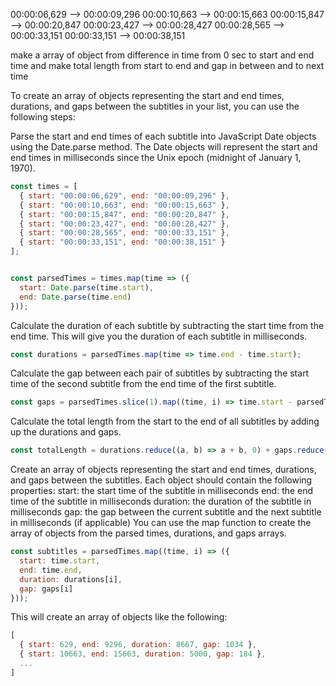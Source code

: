 00:00:06,629 --> 00:00:09,296
00:00:10,663 --> 00:00:15,663
00:00:15,847 --> 00:00:20,847
00:00:23,427 --> 00:00:28,427
00:00:28,565 --> 00:00:33,151
00:00:33,151 --> 00:00:38,151

make a array of object from difference in time from 0 sec to start and end time 
and make total length from start to end and gap in between and to next time




To create an array of objects representing the start and end times, durations, and gaps between the subtitles in your list, you can use the following steps:

Parse the start and end times of each subtitle into JavaScript Date objects using the Date.parse method. The Date objects will represent the start and end times in milliseconds since the Unix epoch (midnight of January 1, 1970).
```js
const times = [
  { start: "00:00:06,629", end: "00:00:09,296" },
  { start: "00:00:10,663", end: "00:00:15,663" },
  { start: "00:00:15,847", end: "00:00:20,847" },
  { start: "00:00:23,427", end: "00:00:28,427" },
  { start: "00:00:28,565", end: "00:00:33,151" },
  { start: "00:00:33,151", end: "00:00:38,151" }
];


const parsedTimes = times.map(time => ({
  start: Date.parse(time.start),
  end: Date.parse(time.end)
}));
```
Calculate the duration of each subtitle by subtracting the start time from the end time. This will give you the duration of each subtitle in milliseconds.
```js
const durations = parsedTimes.map(time => time.end - time.start);
```


Calculate the gap between each pair of subtitles by subtracting the start time of the second subtitle from the end time of the first subtitle.
```js
const gaps = parsedTimes.slice(1).map((time, i) => time.start - parsedTimes[i].end);
```
Calculate the total length from the start to the end of all subtitles by adding up the durations and gaps.
```js
const totalLength = durations.reduce((a, b) => a + b, 0) + gaps.reduce((a, b) => a + b, 0);
```

Create an array of objects representing the start and end times, durations, and gaps between the subtitles. Each object should contain the following properties:
start: the start time of the subtitle in milliseconds
end: the end time of the subtitle in milliseconds
duration: the duration of the subtitle in milliseconds
gap: the gap between the current subtitle and the next subtitle in milliseconds (if applicable)
You can use the map function to create the array of objects from the parsed times, durations, and gaps arrays.

```js
const subtitles = parsedTimes.map((time, i) => ({
  start: time.start,
  end: time.end,
  duration: durations[i],
  gap: gaps[i]
}));
```

This will create an array of objects like the following:

```js
[
  { start: 629, end: 9296, duration: 8667, gap: 1034 },
  { start: 10663, end: 15663, duration: 5000, gap: 184 },
  ...
]
```